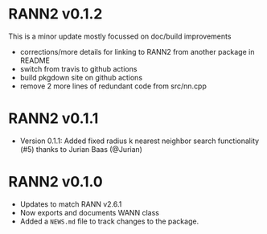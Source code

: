 # RANN2 v0.1.2

This is a minor update mostly focussed on doc/build improvements

* corrections/more details for linking to RANN2 from another package in README
* switch from travis to github actions
* build pkgdown site on github actions
* remove 2 more lines of redundant code from src/nn.cpp

# RANN2 v0.1.1

* Version 0.1.1: Added fixed radius k nearest neighbor search functionality (#5)
  thanks to Jurian Baas (@Jurian)

# RANN2 v0.1.0

* Updates to match RANN v2.6.1
* Now exports and documents WANN class
* Added a `NEWS.md` file to track changes to the package.
